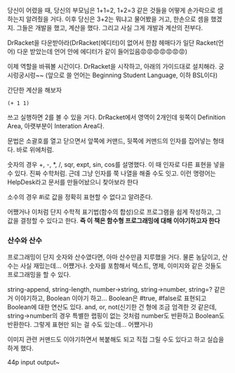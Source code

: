  당신이 어렸을 때, 당신의 부모님은 1+1=2, 1+2=3 같은 것들을 어떻게 손가락으로 셈하는지 알려줬을 거다. 이후 당신은 3+2는 뭐냐고 물어봤을 거고, 한손으로 셈을 했겠지. 그들은 개발을 했고, 계산을 했다. 그리고 사실 그게 개발과 계산의 전부다.

 DrRacket을 다운받아라(DrRacket(에디터)이 없어서 한참 헤매다가 일단 Racket(언어) 다운 받았는데 언어 안에 에디터가 같이 들어있음😡😡😡😡😡😡😡)
 
 이제 역할을 바꿔볼 시간이다. DrRacket을 시작하고, 아래의 가이드대로 설치해라. 궁시렁궁시렁~~ (앞으로 쓸 언어는 Beginning Student Language, 이하 BSL이다)
 
 간단한 계산을 해보자
 
  ```Racket
  (+ 1 1)
  ```
  
  쓰고 실행하면 2를 볼 수 있을 거다. DrRacket에서 영역이 2개인데 윗쪽이 Definition Area, 아랫부분이 Interation Area다.
  
  문법은 소괄호를 열고 닫으면서 앞쪽에 커맨드, 뒷쪽에 커맨드의 인자를 집어넣는 형태다. 바로 위에처럼.
  
  숫자의 경우 +, -, *, /, sqr, expt, sin, cos를 설명했다. 이 때 인자로 다른 표현을 넣을 수 있다. 진짜 수학처럼. 근데 그냥 인자를 쭉 나열을 해줄 수도 잇고. 이런 명령어는 HelpDesk라고 문서를 만들어놨으니 찾아보라 한다
  
  소수의 경우 #i로 값을 정확히 표현할 수 없다고 알려준다.
  
  어쨌거나 이처럼 단지 수학적 표기법(함수의 합성)으로 프로그램을 쉽게 작성하고, 그 값을 결정할 수 있다고 한다. __즉 이 책은 함수형 프로그래밍에 대해 이야기하고자 한다__
  
  
### 산수와 산수

 프로그래밍이 단지 숫자와 산수였다면, 아마 산수만큼 지루했을 거다. 물론 농담이고, 산수는 사실 재밌는데... 어쩄거나. 숫자를 포함해서 텍스트, 명제, 이미지와 같은 것들도 프로그래밍을 할 수 있다.
 
 string-append, string-length, number->string, string->number, string=? 같은 거 이야기하고, Boolean 이야기 하고... Boolean은 #true, #false로 표현되고 Boolean에 대한 연산도 있다. and, or, not(신기한 건 형에 조금 엄격한 것 같은데, string->number의 경우 특별한 랩핑이 없는 것처럼 number도 반환하고 Boolean도 반환한다. 그렇게 표현만 되는 걸 수도 있는데... 어쩄거나)
 
 이미지 관련 커맨드도 이야기하면서 복붙해도 되고 직접 그릴 수도 있다고 하고 실습을 하게 했다.
 

44p input output~
